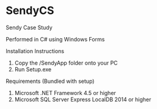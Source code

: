 # SendyCS
Sendy Case Study

Performed in C# using Windows Forms

Installation Instructions
  1. Copy the /SendyApp folder onto your PC
  2. Run Setup.exe
  
Requirements (Bundled with setup)
  1.  Microsoft .NET Framework 4.5 or higher
  2.  Microsoft SQL Server Express LocalDB 2014 or higher
